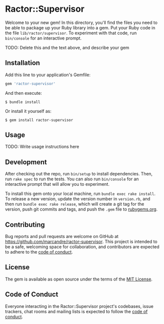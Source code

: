 # Ractor::Supervisor

Welcome to your new gem! In this directory, you'll find the files you need to be able to package up your Ruby library into a gem. Put your Ruby code in the file `lib/ractor/supervisor`. To experiment with that code, run `bin/console` for an interactive prompt.

TODO: Delete this and the text above, and describe your gem

## Installation

Add this line to your application's Gemfile:

```ruby
gem 'ractor-supervisor'
```

And then execute:

    $ bundle install

Or install it yourself as:

    $ gem install ractor-supervisor

## Usage

TODO: Write usage instructions here

## Development

After checking out the repo, run `bin/setup` to install dependencies. Then, run `rake spec` to run the tests. You can also run `bin/console` for an interactive prompt that will allow you to experiment.

To install this gem onto your local machine, run `bundle exec rake install`. To release a new version, update the version number in `version.rb`, and then run `bundle exec rake release`, which will create a git tag for the version, push git commits and tags, and push the `.gem` file to [rubygems.org](https://rubygems.org).

## Contributing

Bug reports and pull requests are welcome on GitHub at https://github.com/marcandre/ractor-supervisor. This project is intended to be a safe, welcoming space for collaboration, and contributors are expected to adhere to the [code of conduct](https://github.com/marcandre/ractor-supervisor/blob/master/CODE_OF_CONDUCT.md).


## License

The gem is available as open source under the terms of the [MIT License](https://opensource.org/licenses/MIT).

## Code of Conduct

Everyone interacting in the Ractor::Supervisor project's codebases, issue trackers, chat rooms and mailing lists is expected to follow the [code of conduct](https://github.com/marcandre/ractor-supervisor/blob/master/CODE_OF_CONDUCT.md).
